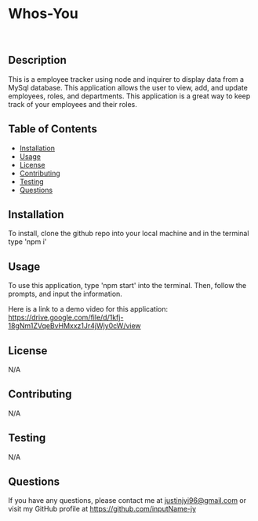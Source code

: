 # Whos-You
  <br>
  
  ## Description
  This is a employee tracker using node and inquirer to display data from a MySql database. This application allows the user to view, add, and update employees, roles, and departments. This application is a great way to keep track of your employees and their roles.

  ## Table of Contents
  - [Installation](#installation)
  - [Usage](#usage)
  - [License](#license)
  - [Contributing](#contributing)
  - [Testing](#testing)
  - [Questions](#questions)

  ## Installation
  To install, clone the github repo into your local machine and in the terminal type 'npm i'

  ## Usage
  To use this application, type 'npm start' into the terminal. 
  Then, follow the prompts, and input the information.


  Here is a link to a demo video for this application:
  https://drive.google.com/file/d/1kfj-18gNm1ZVqeBvHMxxz1Jr4jWjy0cW/view
  

  ## License
  N/A

  ## Contributing
  N/A

  ## Testing
  N/A

  ## Questions
  If you have any questions, please contact me at [justinjyi96@gmail.com](mailto:justinjyi96@gmail.com)
  or visit my GitHub profile at https://github.com/inputName-jy

